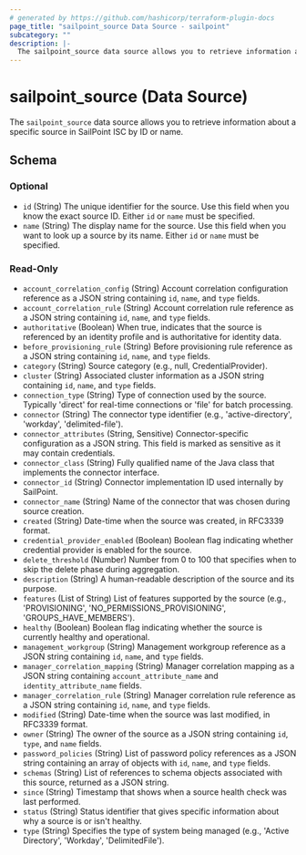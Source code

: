 ```yaml
---
# generated by https://github.com/hashicorp/terraform-plugin-docs
page_title: "sailpoint_source Data Source - sailpoint"
subcategory: ""
description: |-
  The sailpoint_source data source allows you to retrieve information about a specific source in SailPoint ISC by ID or name.
---
```


# sailpoint_source (Data Source)

The `sailpoint_source` data source allows you to retrieve information about a specific source in SailPoint ISC by ID or name.



<!-- schema generated by tfplugindocs -->
## Schema

### Optional

- `id` (String) The unique identifier for the source. Use this field when you know the exact source ID. Either `id` or `name` must be specified.
- `name` (String) The display name for the source. Use this field when you want to look up a source by its name. Either `id` or `name` must be specified.

### Read-Only

- `account_correlation_config` (String) Account correlation configuration reference as a JSON string containing `id`, `name`, and `type` fields.
- `account_correlation_rule` (String) Account correlation rule reference as a JSON string containing `id`, `name`, and `type` fields.
- `authoritative` (Boolean) When true, indicates that the source is referenced by an identity profile and is authoritative for identity data.
- `before_provisioning_rule` (String) Before provisioning rule reference as a JSON string containing `id`, `name`, and `type` fields.
- `category` (String) Source category (e.g., null, CredentialProvider).
- `cluster` (String) Associated cluster information as a JSON string containing `id`, `name`, and `type` fields.
- `connection_type` (String) Type of connection used by the source. Typically 'direct' for real-time connections or 'file' for batch processing.
- `connector` (String) The connector type identifier (e.g., 'active-directory', 'workday', 'delimited-file').
- `connector_attributes` (String, Sensitive) Connector-specific configuration as a JSON string. This field is marked as sensitive as it may contain credentials.
- `connector_class` (String) Fully qualified name of the Java class that implements the connector interface.
- `connector_id` (String) Connector implementation ID used internally by SailPoint.
- `connector_name` (String) Name of the connector that was chosen during source creation.
- `created` (String) Date-time when the source was created, in RFC3339 format.
- `credential_provider_enabled` (Boolean) Boolean flag indicating whether credential provider is enabled for the source.
- `delete_threshold` (Number) Number from 0 to 100 that specifies when to skip the delete phase during aggregation.
- `description` (String) A human-readable description of the source and its purpose.
- `features` (List of String) List of features supported by the source (e.g., 'PROVISIONING', 'NO_PERMISSIONS_PROVISIONING', 'GROUPS_HAVE_MEMBERS').
- `healthy` (Boolean) Boolean flag indicating whether the source is currently healthy and operational.
- `management_workgroup` (String) Management workgroup reference as a JSON string containing `id`, `name`, and `type` fields.
- `manager_correlation_mapping` (String) Manager correlation mapping as a JSON string containing `account_attribute_name` and `identity_attribute_name` fields.
- `manager_correlation_rule` (String) Manager correlation rule reference as a JSON string containing `id`, `name`, and `type` fields.
- `modified` (String) Date-time when the source was last modified, in RFC3339 format.
- `owner` (String) The owner of the source as a JSON string containing `id`, `type`, and `name` fields.
- `password_policies` (String) List of password policy references as a JSON string containing an array of objects with `id`, `name`, and `type` fields.
- `schemas` (String) List of references to schema objects associated with this source, returned as a JSON string.
- `since` (String) Timestamp that shows when a source health check was last performed.
- `status` (String) Status identifier that gives specific information about why a source is or isn't healthy.
- `type` (String) Specifies the type of system being managed (e.g., 'Active Directory', 'Workday', 'DelimitedFile').
